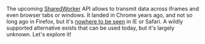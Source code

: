 The upcoming [SharedWorker][1] API allows to transmit data across iframes and even browser tabs or windows. It landed in Chrome years ago, and not so long ago in Firefox, but it's [nowhere to be seen][2] in IE or Safari. A wildly supported alternative exists that can be used today, but it's largely unknown. Let's explore it!

[1]: https://developer.mozilla.org/en-US/docs/Web/API/SharedWorker
[2]: http://caniuse.com/#feat=sharedworkers

